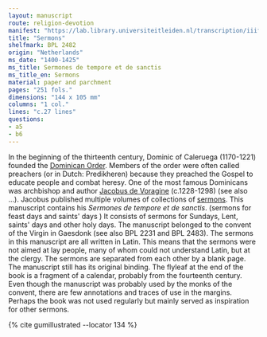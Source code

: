 ```yaml
---
layout: manuscript
route: religion-devotion
manifest: "https://lab.library.universiteitleiden.nl/transcription/iiif/110/manifest"
title: "Sermons"
shelfmark: BPL 2482
origin: "Netherlands"
ms_date: "1400-1425"
ms_title: Sermones de tempore et de sanctis
ms_title_en: Sermons
material: paper and parchment
pages: "251 fols."
dimensions: "144 x 105 mm"
columns: "1 col."
lines: "c.27 lines"
questions:
- a5
- b6
---
```


In the beginning of the thirteenth century, Dominic of Caleruega
(1170-1221) founded the [Dominican Order](https://en.wikipedia.org/wiki/Dominican_Order). Members of the
order were often called preachers (or in Dutch: Predikheren) because
they preached the Gospel to educate people and combat heresy. One of the
most famous Dominicans was archbishop and author [Jacobus de Voragine](https://en.wikipedia.org/wiki/Jacobus_da_Varagine)
(c.1228-1298) (see also ...). Jacobus published multiple volumes of
collections of [sermons](https://en.wikipedia.org/wiki/Sermon). This
manuscript contains his *Sermones de tempore et de sanctis*. (sermons
for feast days and saints' days ) It consists of sermons for Sundays,
Lent, saints' days and other holy days. The manuscript belonged to the
convent of the Virgin in Gaesdonk (see also BPL 2231 and BPL 2483).
The sermons in this manuscript are all written in Latin. This means that
the sermons were not aimed at lay people, many of whom could not
understand Latin, but at the clergy. The sermons are separated from each
other by a blank page. The manuscript still has its original binding.
The flyleaf at the end of the book is a fragment of a calendar, probably
from the fourteenth century. Even though the manuscript was probably
used by the monks of the convent, there are few annotations and traces
of use in the margins. Perhaps the book was not used regularly but
mainly served as inspiration for other sermons.

{% cite gumillustrated --locator 134 %}
